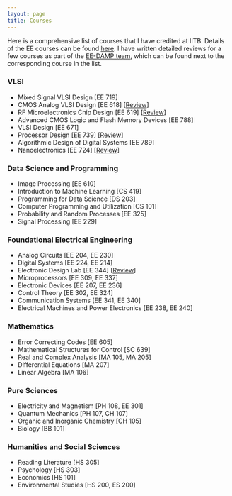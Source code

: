 ```yaml
---
layout: page
title: Courses
---
```


Here is a comprehensive list of courses that I have credited at IITB. Details of the EE courses can be found [here](https://www.ee.iitb.ac.in/web/academics/courses/). I have written detailed reviews for a few courses as part of the [EE-DAMP team](https://dampeeiitb.wordpress.com/course-reviews/), which can be found next to the corresponding course in the list.

### VLSI
- Mixed Signal VLSI Design \[EE 719\]
- CMOS Analog VLSI Design \[EE 618\] \[[Review](/assets/iitb/EE618_2021_Review)\]
- RF Microelectronics Chip Design \[EE 619\] \[[Review](/assets/iitb/EE619_2022_Review)\]
- Advanced CMOS Logic and Flash Memory Devices \[EE 788\]
- VLSI Design \[EE 671\]
- Processor Design \[EE 739\] \[[Review](/assets/iitb/EE739_2022_Review)\]
- Algorithmic Design of Digital Systems \[EE 789\]
- Nanoelectronics \[EE 724\] \[[Review](/assets/iitb/EE724_2021_Review)\]

### Data Science and Programming
- Image Processing \[EE 610\]
- Introduction to Machine Learning \[CS 419\]
- Programming for Data Science \[DS 203\]
- Computer Programming and Utilization \[CS 101\]
- Probability and Random Processes \[EE 325\]
- Signal Processing \[EE 229\]

### Foundational Electrical Engineering
- Analog Circuits \[EE 204, EE 230\]
- Digital Systems \[EE 224, EE 214\]
- Electronic Design Lab \[EE 344\] \[[Review](/assets/iitb/EE344_2022_Review)\]
- Microprocessors \[EE 309, EE 337\]
- Electronic Devices \[EE 207, EE 236\]
- Control Theory \[EE 302, EE 324\]
- Communication Systems \[EE 341, EE 340\]
- Electrical Machines and Power Electronics \[EE 238, EE 240\]

### Mathematics  
- Error Correcting Codes \[EE 605\]
- Mathematical Structures for Control \[SC 639\]
- Real and Complex Analysis \[MA 105, MA 205\]
- Differential Equations \[MA 207\]
- Linear Algebra \[MA 106\]

### Pure Sciences
- Electricity and Magnetism \[PH 108, EE 301\]
- Quantum Mechanics \[PH 107, CH 107\]
- Organic and Inorganic Chemistry \[CH 105\]
- Biology \[BB 101\]

### Humanities and Social Sciences
- Reading Literature \[HS 305\]
- Psychology \[HS 303\]
- Economics \[HS 101\]
- Environmental Studies \[HS 200, ES 200\]


